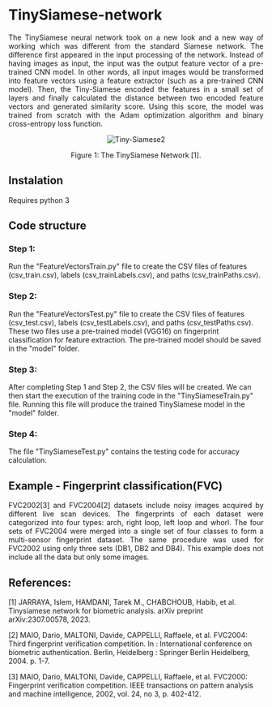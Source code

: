 # TinySiamese-network
<p align="justify">
The TinySiamese neural network took on a new look and a new way of working which was different from the standard Siamese network. The difference first appeared in the input processing of the network. 
Instead of having images as input, the input was the output feature vector of a pre-trained CNN model. In other words, all input images would be transformed into feature vectors using a feature extractor (such as a pre-trained CNN model).
Then, the Tiny-Siamese encoded the features in a small set of layers and finally calculated the distance between two encoded feature vectors and generated similarity score. Using this score, the model was trained from scratch with the Adam optimization algorithm and binary cross-entropy loss function.
</p>

<p align="center">
  <img src="https://github.com/Islem-Jarraya/TinySiamese-network/assets/79153028/d3774b70-9163-4e1b-9b98-b45a046b1135" alt="Tiny-Siamese2">
</p>
<p align="center">Figure 1: The TinySiamese Network [1].</p>

## Instalation
Requires python 3

## Code structure
### Step 1:
  Run the "FeatureVectorsTrain.py" file to create the CSV files of features (csv_train.csv), labels (csv_trainLabels.csv), and paths (csv_trainPaths.csv).
### Step 2:
  Run the "FeatureVectorsTest.py" file to create the CSV files of features (csv_test.csv), labels (csv_testLabels.csv), and paths (csv_testPaths.csv).
  These two files use a pre-trained model (VGG16) on fingerprint classification for feature extraction. The pre-trained model should be saved in the "model" folder.
### Step 3:
  After completing Step 1 and Step 2, the CSV files will be created. We can then start the execution of the training code in the "TinySiameseTrain.py" file. Running this file will produce the trained TinySiamese model in the "model" folder.
### Step 4:
  The file "TinySiameseTest.py" contains the testing code for accuracy calculation.
  
## Example - Fingerprint classification(FVC)
<p align="justify">
FVC2002[3] and FVC2004[2] datasets include noisy images acquired by different live scan devices. The fingerprints of each dataset were categorized into four types: arch, right loop, left loop and whorl. The four sets of FVC2004 were merged into a single set of four classes to form a multi-sensor fingerprint dataset. The same procedure was used for FVC2002 using only three sets (DB1, DB2 and DB4). This example does not include all the data but only some images.
</p>

## References:
[1] JARRAYA, Islem, HAMDANI, Tarek M., CHABCHOUB, Habib, et al. Tinysiamese network for biometric analysis. arXiv preprint arXiv:2307.00578, 2023.

[2] MAIO, Dario, MALTONI, Davide, CAPPELLI, Raffaele, et al. FVC2004: Third fingerprint verification competition. In : International conference on biometric authentication. Berlin, Heidelberg : Springer Berlin Heidelberg, 2004. p. 1-7.

[3] MAIO, Dario, MALTONI, Davide, CAPPELLI, Raffaele, et al. FVC2000: Fingerprint verification competition. IEEE transactions on pattern analysis and machine intelligence, 2002, vol. 24, no 3, p. 402-412.
